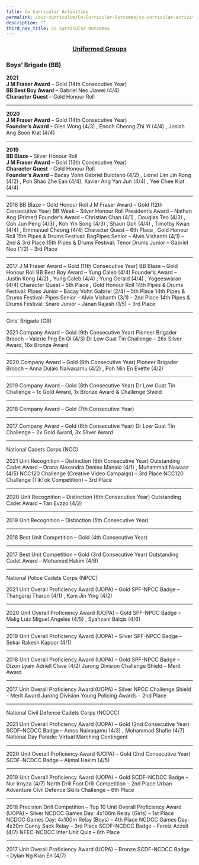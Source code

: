 ```yaml
---
title: Co Curricular Activities
permalink: /our-curriculum/Co-Curricular-Outcomes/co-curricular-activities
description: ""
third_nav_title: Co Curricular Outcomes
---
```

<center><u><h3>Uniformed Groups</h3></u></center>

<h3>Boys’ Brigade (BB)</h3>

**2021**
<br>**J M Fraser Award** – Gold (14th Consecutive Year) 
<br>**BB Best Boy Award** – Gabriel Neo Jiawei (4/4)
<br>**Character Quest** – Gold Honour Roll


----



**2020**
<br>**J M Fraser Award** – Gold (14th Consecutive Year) 
<br>**Founder’s Award** – Glen Wong (4/3) , Enoch Cheong Zhi Yi (4/4) , Josiah Ang Boon Kiat (4/4)

-----

**2019**
<br>**BB Blaze** – Silver Honour Roll 
<br>**J M Fraser Award** – Gold (13th Consecutive Year)
<br>**Character Quest** – Gold Honour Roll
<br>**Founder’s Award** – Bacay Vohn Gabriel Bulotano (4/2) , Lionel Lim Jin Rong (4/2) , Poh Shao Zhe Ean (4/4), Xavier Ang Yan Jun (4/4) , Yee Chee Kiat (4/4)

----

2018
BB Blaze – Gold Honour Roll
J M Fraser Award – Gold (12th Consecutive Year)
BB Week – Silver Honour Roll
President’s Award – Nathan Ang (Primer)
Founder’s Award – Christian Chan (4/1) , Douglas Teo (4/3) , Goh Jun Peng (4/3) , Koh Yih Song (4/3) ,                                       Shaun Goh (4/4) , Timothy Kwan (4/4) , Emmanuel Cheong (4/4)
Character Quest – 6th Place , Gold Honour Roll
15th Pipes & Drums Festival: BagPipes Senior – Alvin Vishanth (4/1) – 2nd & 3rd Place
15th Pipes & Drums Festival: Tenor Drums Junior – Gabriel Neo (1/2) – 3rd Place
______________________________________________________________________________________

2017
J M Fraser Award – Gold (11th Consecutive Year)
BB Blaze – Gold Honour Roll
BB Best Boy Award – Yung Caleb (4/4)
Founder’s Award – Justin Kong (4/2) , Yung Caleb (4/4) , Yung Gerald (4/4) , Yogeeswaran (4/4)
Character Quest – 5th Place , Gold Honour Roll
14th Pipes & Drums Festival: Pipes Junior – Bacay Vohn Gabriel (2/4) – 5th Place
14th Pipes & Drums Festival: Pipes Senior – Alvin Vishanth (3/1) – 2nd Place
14th Pipes & Drums Festival: Snare Junior – Janan Rajash (1/5) – 3rd Place
______________________________________________________________________________________
Girls’ Brigade (GB)

2021
Company Award – Gold (9th Consecutive Year)
Pioneer Brigader Brooch – Valerie Png En Qi (4/3)
Dr Low Guat Tin Challenge – 26x Silver Award, 16x Bronze Award
______________________________________________________________________________________

2020
Company Award – Gold (9th Consecutive Year)
Pioneer Brigader Brooch – Anna Dulaki Naivaqamu (4/2) , Poh Min En Evette (4/2)
______________________________________________________________________________________

2019
Company Award – Gold (8th Consecutive Year)
Dr Low Guat Tin Challenge – 1x Gold Award, 1x Bronze Award & Challenge Shield
______________________________________________________________________________________

2018
Company Award – Gold (7th Consecutive Year)
______________________________________________________________________________________

2017
Company Award – Gold (6th Consecutive Year)
Dr Low Guat Tin Challenge – 2x Gold Award, 3x Silver Award
______________________________________________________________________________________
National Cadets Corps (NCC)

2021
Unit Recognition – Distinction (6th Consecutive Year)
Outstanding Cadet Award – Orana Alexandra Denise Manalo (4/1) , Muhammad Nawaaz (4/5)
NCC120 Challenge (Creative Video Campaign) – 3rd Place
NCC120 Challenge (TikTok Competition) – 3rd Place
______________________________________________________________________________________

2020
Unit Recognition – Distinction (6th Consecutive Year)
Outstanding Cadet Award – Tan Evzzo (4/2)
______________________________________________________________________________________

2019
Unit Recognition – Distinction (5th Consecutive Year)
______________________________________________________________________________________

2018
Best Unit Competition – Gold (4th Consecutive Year)
______________________________________________________________________________________

2017
Best Unit Competition – Gold (3rd Consecutive Year)
Outstanding Cadet Award – Mohamed Hakim (4/6)
______________________________________________________________________________________
National Police Cadets Corps (NPCC)

2021
Unit Overall Proficiency Award (UOPA) – Gold
SPF-NPCC Badge –Thangaraj Tharun (4/1) , Kam Jin Ying (4/2)
______________________________________________________________________________________

2020
Unit Overall Proficiency Award (UOPA) – Gold
SPF-NPCC Badge – Malig Luiz Miguel Angeles (4/5) , Syahzani Balqis (4/6)
______________________________________________________________________________________

2019
Unit Overall Proficiency Award (UOPA) – Silver
SPF-NPCC Badge – Sekar Rakesh Kapoor (4/1)
______________________________________________________________________________________

2018
Unit Overall Proficiency Award (UOPA) – Gold
SPF-NPCC Badge – Dizon Lyam Adriell Clave (4/2)
Jurong Division Challenge Shield – Merit Award
______________________________________________________________________________________

2017
Unit Overall Proficiency Award (UOPA) – Silver
NPCC Challenge Shield – Merit Award
Jurong Division Young Policing Awards – 2nd Place
______________________________________________________________________________________
National Civil Defence Cadets Corps (NCDCC)

2021
Unit Overall Proficiency Award (UOPA) – Gold (2nd Consecutive Year)
SCDF-NCDCC Badge – Amos Naivaqamu (4/3) , Mohammad Shafie (4/7)
National Day Parade: Virtual Marching Contingent 
______________________________________________________________________________________
2020
Unit Overall Proficiency Award (UOPA) – Gold (2nd Consecutive Year)
SCDF-NCDCC Badge – Akmal Hakim (4/5)
______________________________________________________________________________________

2019
Unit Overall Proficiency Award (UOPA) – Gold
SCDF-NCDCC Badge – Nur Irnyza (4/7)
North Drill Foot Drill Competition – 2nd Place
Urban Adventure Civil Defence Skills Challenge – 6th Place
______________________________________________________________________________________

2018
Precision Drill Competition – Top 10
Unit Overall Proficiency Award (UOPA) – Silver
NCDCC Games Day: 4x100m Relay (Girls) – 1st Place
NCDCC Games Day: 4x100m Relay (Boys) – 4th Place
NCDCC Games Day: 4x20m Cunny Sack Relay – 3rd Place
SCDF-NCDCC Badge – Fareiz Azzeil (4/7)
NFEC-NCDCC Inter Unit Quiz – 6th Place
______________________________________________________________________________________

2017
Unit Overall Proficiency Award (UOPA) – Bronze 
SCDF-NCDCC Badge – Dylan Ng Kian En (4/7)